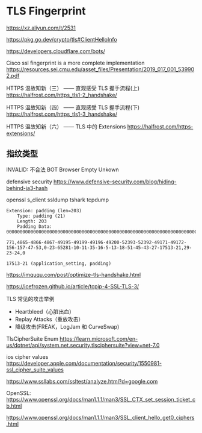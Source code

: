 # TLS Fingerprint

https://xz.aliyun.com/t/2531


https://pkg.go.dev/crypto/tls#ClientHelloInfo

https://developers.cloudflare.com/bots/


Cisco ssl fingerprint is a more complete implementation
https://resources.sei.cmu.edu/asset_files/Presentation/2019_017_001_539902.pdf




HTTPS 温故知新（三） —— 直观感受 TLS 握手流程(上)
https://halfrost.com/https_tls1-2_handshake/

HTTPS 温故知新（四） —— 直观感受 TLS 握手流程(下)
https://halfrost.com/https_tls1-3_handshake/


HTTPS 温故知新（六） —— TLS 中的 Extensions
https://halfrost.com/https-extensions/


## 指纹类型

INVALID: 不合法
BOT
Browser
Empty
Unkown

defensive security
https://www.defensive-security.com/blog/hiding-behind-ja3-hash


openssl s_client
ssldump
tshark
tcpdump


```
Extension: padding (len=203)
    Type: padding (21)
    Length: 203
    Padding Data: 000000000000000000000000000000000000000000000000000000000000000000000000…

771,4865-4866-4867-49195-49199-49196-49200-52393-52392-49171-49172-156-157-47-53,0-23-65281-10-11-35-16-5-13-18-51-45-43-27-17513-21,29-23-24,0

17513-21 (application_setting, padding)
```

https://imququ.com/post/optimize-tls-handshake.html


https://icefrozen.github.io/article/tcpip-4-SSL-TLS-3/


TLS 常见的攻击举例
- Heartbleed（心脏出血）
- Replay Attacks（重放攻击）
- 降级攻击(FREAK，LogJam 和 CurveSwap)


TlsCipherSuite Enum
https://learn.microsoft.com/en-us/dotnet/api/system.net.security.tlsciphersuite?view=net-7.0

ios cipher values
https://developer.apple.com/documentation/security/1550981-ssl_cipher_suite_values

https://www.ssllabs.com/ssltest/analyze.html?d=google.com

OpenSSL:
https://www.openssl.org/docs/man1.1.1/man3/SSL_CTX_set_session_ticket_cb.html

https://www.openssl.org/docs/man1.1.1/man3/SSL_client_hello_get0_ciphers.html
